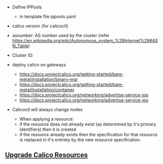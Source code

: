 * Define IPPools
  * in template file ippools.yaml
* calico version (for calicoctl)
* asnumber: AS number used by the cluster (refer https://en.wikipedia.org/wiki/Autonomous_system_%28Internet%29#ASN_Table)
* Cluster ID:

* deploy calico on gateways
  * https://docs.projectcalico.org/getting-started/bare-metal/installation/binary-mgr
  * https://docs.projectcalico.org/getting-started/bare-metal/installation/container
  * https://docs.projectcalico.org/networking/advertise-service-ips
  * https://docs.projectcalico.org/networking/advertise-service-ips

* Calicoctl will always change nodes
  * When applying a resource:
  -  if the resource does not already exist (as determined by it's primary
     identifiers) then it is created
  -  if the resource already exists then the specification for that resource is
     replaced in it's entirety by the new resource specification.

## [Upgrade Calico Resources](https://docs.projectcalico.org/maintenance/kubernetes-upgrade#upgrading-an-installation-that-uses-the-kubernetes-api-datastore)
